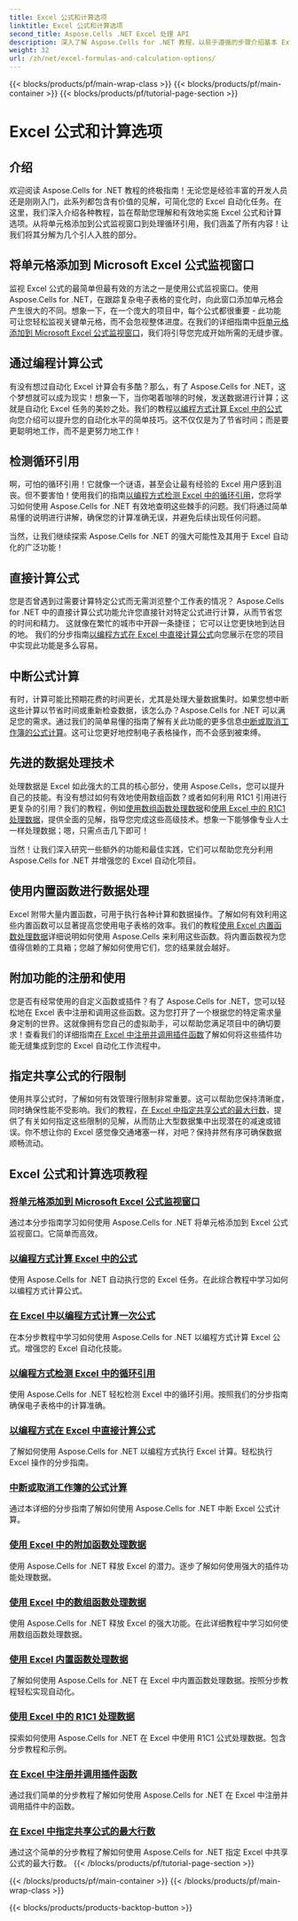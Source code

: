 ```yaml
---
title: Excel 公式和计算选项
linktitle: Excel 公式和计算选项
second_title: Aspose.Cells .NET Excel 处理 API
description: 深入了解 Aspose.Cells for .NET 教程，以易于遵循的步骤介绍基本 Excel 公式和计算。
weight: 32
url: /zh/net/excel-formulas-and-calculation-options/
---
```


{{< blocks/products/pf/main-wrap-class >}}
{{< blocks/products/pf/main-container >}}
{{< blocks/products/pf/tutorial-page-section >}}

# Excel 公式和计算选项

## 介绍

欢迎阅读 Aspose.Cells for .NET 教程的终极指南！无论您是经验丰富的开发人员还是刚刚入门，此系列都包含有价值的见解，可简化您的 Excel 自动化任务。在这里，我们深入介绍各种教程，旨在帮助您理解和有效地实施 Excel 公式和计算选项。从将单元格添加到公式监视窗口到处理循环引用，我们涵盖了所有内容！让我们将其分解为几个引人入胜的部分。

## 将单元格添加到 Microsoft Excel 公式监视窗口  
监视 Excel 公式的最简单但最有效的方法之一是使用公式监视窗口。使用 Aspose.Cells for .NET，在跟踪复杂电子表格的变化时，向此窗口添加单元格会产生很大的不同。想象一下，在一个庞大的项目中，每个公式都很重要 - 此功能可让您轻松监视关键单元格，而不会忽视整体进度。在我们的详细指南中[将单元格添加到 Microsoft Excel 公式监视窗口](./adding-cells-to-microsoft-excel-formula-watch-window/)，我们将引导您完成开始所需的无缝步骤。

## 通过编程计算公式  
有没有想过自动化 Excel 计算会有多酷？那么，有了 Aspose.Cells for .NET，这个梦想就可以成为现实！想象一下，当你喝着咖啡的时候，发送数据进行计算；这就是自动化 Excel 任务的美妙之处。我们的教程[以编程方式计算 Excel 中的公式](./calculating-formulas/)向您介绍可以提升您的自动化水平的简单技巧。这不仅仅是为了节省时间；而是要更聪明地工作，而不是更努力地工作！

## 检测循环引用  
啊，可怕的循环引用！它就像一个谜语，甚至会让最有经验的 Excel 用户感到沮丧。但不要害怕！使用我们的指南[以编程方式检测 Excel 中的循环引用](./detecting-circular-reference/)，您将学习如何使用 Aspose.Cells for .NET 有效地查明这些棘手的问题。我们将通过简单易懂的说明进行讲解，确保您的计算准确无误，并避免后续出现任何问题。

当然，让我们继续探索 Aspose.Cells for .NET 的强大可能性及其用于 Excel 自动化的广泛功能！

## 直接计算公式  
您是否曾遇到过需要计算特定公式而无需浏览整个工作表的情况？ Aspose.Cells for .NET 中的直接计算公式功能允许您直接针对特定公式进行计算，从而节省您的时间和精力。 这就像在繁忙的城市中开辟一条捷径； 它可以让您更快地到达目的地。 我们的分步指南[以编程方式在 Excel 中直接计算公式](./direct-calculation-formula/)向您展示在您的项目中实现此功能是多么容易。

## 中断公式计算  
有时，计算可能比预期花费的时间更长，尤其是处理大量数据集时。如果您想中断这些计算以节省时间或重新检查数据，该怎么办？Aspose.Cells for .NET 可以满足您的需求。通过我们的简单易懂的指南了解有关此功能的更多信息[中断或取消工作簿的公式计算](./interrupt-or-cancel-formula-calculation-of-workbook/)。这可让您更好地控制电子表格操作，而不会感到被束缚。

## 先进的数据处理技术  
处理数据是 Excel 如此强大的工具的核心部分，使用 Aspose.Cells，您可以提升自己的技能。有没有想过如何有效地使用数组函数？或者如何利用 R1C1 引用进行更复杂的引用？我们的教程，例如[使用数组函数处理数据](./processing-data-using-array-function/)和[使用 Excel 中的 R1C1 处理数据](./processing-data-using-r1c1/)，提供全面的见解，指导您完成这些高级技术。想象一下能够像专业人士一样处理数据；嗯，只需点击几下即可！

当然！让我们深入研究一些额外的功能和最佳实践，它们可以帮助您充分利用 Aspose.Cells for .NET 并增强您的 Excel 自动化项目。

## 使用内置函数进行数据处理  
Excel 附带大量内置函数，可用于执行各种计算和数据操作。了解如何有效利用这些内置函数可以显著提高您使用电子表格的效率。我们的教程[使用 Excel 内置函数处理数据](./processing-data-using-built-in-functions/)详细说明如何使用 Aspose.Cells 来利用这些函数。将内置函数视为您值得信赖的工具箱；您越了解如何使用它们，您的结果就会越好。

## 附加功能的注册和使用  
您是否有经常使用的自定义函数或插件？有了 Aspose.Cells for .NET，您可以轻松地在 Excel 表中注册和调用这些函数。这为您打开了一个根据您的特定需求量身定制的世界。这就像拥有您自己的虚拟助手，可以帮助您满足项目中的确切要求！查看我们的详细指南[在 Excel 中注册并调用插件函数](./registering-and-calling-function-from-add-in/)了解如何将这些插件功能无缝集成到您的 Excel 自动化工作流程中。

## 指定共享公式的行限制  
使用共享公式时，了解如何有效管理行限制非常重要。这可以帮助您保持清晰度，同时确保性能不受影响。我们的教程，[在 Excel 中指定共享公式的最大行数](./specifying-maximum-rows-of-shared-formula/)，提供了有关如何指定这些限制的见解，从而防止大型数据集中出现潜在的减速或错误。你不想让你的 Excel 感觉像交通堵塞一样，对吧？保持井然有序可确保数据顺畅流动。

## Excel 公式和计算选项教程
### [将单元格添加到 Microsoft Excel 公式监视窗口](./adding-cells-to-microsoft-excel-formula-watch-window/)
通过本分步指南学习如何使用 Aspose.Cells for .NET 将单元格添加到 Excel 公式监视窗口。它简单而高效。
### [以编程方式计算 Excel 中的公式](./calculating-formulas/)
使用 Aspose.Cells for .NET 自动执行您的 Excel 任务。在此综合教程中学习如何以编程方式计算公式。
### [在 Excel 中以编程方式计算一次公式](./calculating-formulas-once/)
在本分步教程中学习如何使用 Aspose.Cells for .NET 以编程方式计算 Excel 公式。增强您的 Excel 自动化技能。
### [以编程方式检测 Excel 中的循环引用](./detecting-circular-reference/)
使用 Aspose.Cells for .NET 轻松检测 Excel 中的循环引用。按照我们的分步指南确保电子表格中的计算准确。
### [以编程方式在 Excel 中直接计算公式](./direct-calculation-formula/)
了解如何使用 Aspose.Cells for .NET 以编程方式执行 Excel 计算。轻松执行 Excel 操作的分步指南。
### [中断或取消工作簿的公式计算](./interrupt-or-cancel-formula-calculation-of-workbook/)
通过本详细的分步指南了解如何使用 Aspose.Cells for .NET 中断 Excel 公式计算。
### [使用 Excel 中的附加函数处理数据](./processing-data-using-add-in-function/)
使用 Aspose.Cells for .NET 释放 Excel 的潜力。逐步了解如何使用强大的插件功能处理数据。
### [使用 Excel 中的数组函数处理数据](./processing-data-using-array-function/)
使用 Aspose.Cells for .NET 释放 Excel 的强大功能。在此详细教程中学习如何使用数组函数处理数据。
### [使用 Excel 内置函数处理数据](./processing-data-using-built-in-functions/)
了解如何使用 Aspose.Cells for .NET 在 Excel 中内置函数处理数据。按照分步教程轻松实现自动化。
### [使用 Excel 中的 R1C1 处理数据](./processing-data-using-r1c1/)
探索如何使用 Aspose.Cells for .NET 在 Excel 中使用 R1C1 公式处理数据。包含分步教程和示例。
### [在 Excel 中注册并调用插件函数](./registering-and-calling-function-from-add-in/)
通过我们简单的分步教程了解如何使用 Aspose.Cells for .NET 在 Excel 中注册并调用插件中的函数。
### [在 Excel 中指定共享公式的最大行数](./specifying-maximum-rows-of-shared-formula/)
通过这个简单的分步教程了解如何使用 Aspose.Cells for .NET 指定 Excel 中共享公式的最大行数。
{{< /blocks/products/pf/tutorial-page-section >}}

{{< /blocks/products/pf/main-container >}}
{{< /blocks/products/pf/main-wrap-class >}}

{{< blocks/products/products-backtop-button >}}
